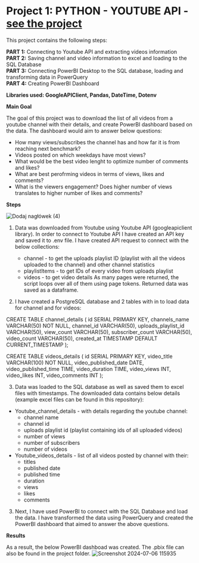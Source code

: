 # Project 1: PYTHON - YOUTUBE API - <a href="https://github.com/paulaloure/Portfolio-Projects/tree/main/Python_API" target="_blank">see the project</a>

This project contains the following steps:

**PART 1:** Connecting to Youtube API and extracting videos information\
**PART 2:** Saving channel and video information to excel and loading to the SQL Database\
**PART 3:** Connecting PowerBI Desktop to the SQL database, loading and transforming data in PowerQuery\
**PART 4:** Creating PowerBI Dashboard



**Libraries used: GoogleAPIClient, Pandas, DateTime, Dotenv**


**Main Goal**

The goal of this project was to download the list of all videos from a youtube channel with their details, and create PowerBI dashboard based on the data. The dashboard would aim to answer below questions:
 - How many views/subscribes the channel has and how far it is from reaching next benchmark?
 - Videos posted on which weekdays have most views?
 - What would be the best video lenght to optimize number of comments and likes?
 - What are best perofrming videos in terms of views, likes and comments?
 - What is the viewers engagement? Does higher number of views translates to higher number of likes and comments?



**Steps**

![Dodaj nagłówek (4)](https://github.com/paulaloure/Portfolio-Projects/assets/96730074/a41cd59a-9ad3-47e6-982a-434b5662bc8e)


1. Data was downloaded from Youtube using Youtube API (googleapiclient library). In order to connect to Youtube API I have created an API key and saved it to .env file.
I have created API request to connect with the below collections:
   - channel - to get the uploads playlist ID (playlist with all the videos uploaded to the channel) and other channel statistics    
   - playlistItems - to get IDs of every video from uploads playlist
   - videos - to get video details
As many pages were returned, the script loops over all of them using page tokens. Returned data was saved as a dataframe.


2. I have created a PostgreSQL database and 2 tables with in to load data for channel and for videos:

CREATE TABLE channel_details (
	id SERIAL PRIMARY KEY,
	channels_name VARCHAR(50) NOT NULL,
	channel_id VARCHAR(50),
	uploads_playlist_id VARCHAR(50),
	view_count VARCHAR(50),
	subscriber_count VARCHAR(50),
	video_count VARCHAR(50),
	created_at TIMESTAMP DEFAULT CURRENT_TIMESTAMP
);


CREATE TABLE videos_details (
	id SERIAL PRIMARY KEY,
	video_title VARCHAR(100) NOT NULL,
	video_published_date DATE,
	video_published_time TIME,
	video_duration TIME,
	video_views INT,
	video_likes INT,
	video_comments INT
);


3. Data was loaded to the SQL database as well as saved them to excel files with timestamps. The downloaded data contains below details (example excel files can be found in this repository):
 - Youtube_channel_details - with details regarding the youtube channel:
    - channel name
    - channel id
    - uploads playlist id (playlist containing ids of all uploaded videos)
    - number of views
    - number of subscribers
    - number of videos
 - Youtube_videos_details - list of all videos posted by channel with their:
    - titles
    - published date
    - published time
    - duration
    - views
    - likes
    - comments

  3. Next, I have used PowerBI to connect with the SQL Database and load the data. I have transformed the data using PowerQuery and created the PowerBI dashboard that aimed to answer the above questions. 

**Results** 

As a result, the below PowerBI dashboad was created. The .pbix file can also be found in the project folder.
![Screenshot 2024-07-06 115935](https://github.com/paulaloure/Portfolio-Projects/assets/96730074/f2199ce9-0e87-40dc-bbc7-cb0b7f3ddef9)